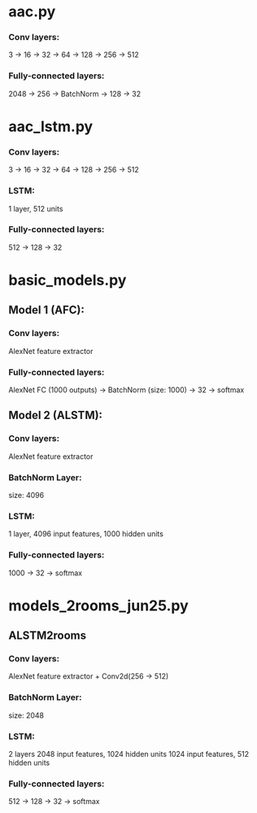 # aac.py

### Conv layers:

3 -> 16 -> 32 -> 64 -> 128 -> 256 -> 512

### Fully-connected layers:

2048 -> 256 -> BatchNorm -> 128 -> 32

# aac_lstm.py

### Conv layers:

3 -> 16 -> 32 -> 64 -> 128 -> 256 -> 512

### LSTM:

1 layer, 512 units

### Fully-connected layers:

512 -> 128 -> 32

# basic_models.py

## Model 1 (AFC):

### Conv layers:

AlexNet feature extractor

### Fully-connected layers:

AlexNet FC (1000 outputs) -> BatchNorm (size: 1000) -> 32 -> softmax

## Model 2 (ALSTM):

### Conv layers:

AlexNet feature extractor

### BatchNorm Layer:

size: 4096

### LSTM:

1 layer, 4096 input features, 1000 hidden units

### Fully-connected layers:

1000 -> 32 -> softmax

# models_2rooms_jun25.py

## ALSTM2rooms

### Conv layers:

AlexNet feature extractor + Conv2d(256 -> 512)

### BatchNorm Layer:

size: 2048

### LSTM:

2 layers
2048 input features, 1024 hidden units
1024 input features, 512 hidden units

### Fully-connected layers:

512 -> 128 -> 32 -> softmax
